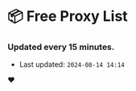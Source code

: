 # :package: Free Proxy List
### Updated every 15 minutes.

- Last updated: `2024-08-14 14:14`

:heart:
